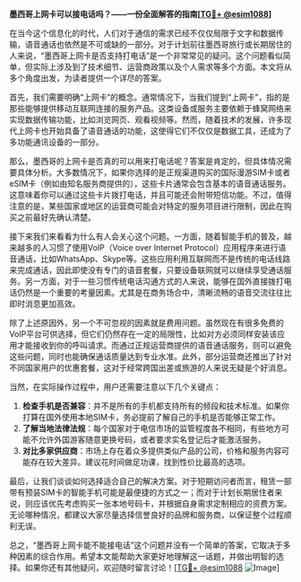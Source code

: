 **墨西哥上网卡可以接电话吗？——一份全面解答的指南[[TG💪+ @esim1088](https://t.me/s/esim1088)]**

在当今这个信息化的时代，人们对于通信的需求已经不仅仅局限于文字和数据传输，语音通话也依然是不可或缺的一部分。对于计划前往墨西哥旅行或长期居住的人来说，“墨西哥上网卡是否支持打电话”是一个非常常见的疑问。这个问题看似简单，但实际上涉及到了技术细节、运营商政策以及个人需求等多个方面。本文将从多个角度出发，为读者提供一个详尽的答案。

首先，我们需要明确“上网卡”的概念。通常情况下，当我们提到“上网卡”，指的是那些能够提供移动互联网连接的服务产品。这类设备或服务主要依赖于蜂窝网络来实现数据传输功能，比如浏览网页、观看视频等。然而，随着技术的发展，许多现代上网卡也开始具备了语音通话的功能，这使得它们不仅仅是数据工具，还成为了多功能通讯设备的一部分。

那么，墨西哥的上网卡是否真的可以用来打电话呢？答案是肯定的，但具体情况需要具体分析。大多数情况下，如果你选择的是正规渠道购买的国际漫游SIM卡或者eSIM卡（例如由知名服务商提供的），这些卡片通常会包含基本的语音通话服务。这意味着你可以通过这些卡片拨打电话，并且可能还会附带短信功能。不过，值得注意的是，某些国家或地区的运营商可能会对特定的服务项目进行限制，因此在购买之前最好先确认清楚。

接下来我们来看看为什么有人会关心这个问题。一方面，随着智能手机的普及，越来越多的人习惯了使用VoIP（Voice over Internet Protocol）应用程序来进行语音通话，比如WhatsApp、Skype等。这些应用利用互联网而不是传统的电话线路来完成通话，因此即使没有专门的语音套餐，只要设备联网就可以继续享受通话服务。另一方面，对于一些习惯传统电话沟通方式的人来说，能够在国外直接拨打电话仍然是一个重要的考量因素。尤其是在商务场合中，清晰流畅的语音交流往往比即时消息更加高效。

除了上述原因外，另一个不可忽视的因素就是费用问题。虽然现在有很多免费的VoIP平台可供选择，但它们仍然存在一定的局限性，比如对方必须同样安装该应用才能接收到你的呼叫请求。而通过正规运营商提供的语音通话服务，则可以避免这些问题，同时也能确保通话质量达到专业水准。此外，部分运营商还推出了针对不同国家用户的优惠套餐，这对于经常跨国出差或旅游的人来说无疑是个好消息。

当然，在实际操作过程中，用户还需要注意以下几个关键点：

1. **检查手机是否兼容**：并不是所有的手机都支持所有的频段和技术标准。如果你打算在国外使用本地SIM卡，务必提前了解自己的手机是否能够正常工作。
2. **了解当地法律法规**：每个国家对于电信市场的监管程度各不相同，有些地方可能不允许外国游客随意更换号码，或者要求实名登记后才能激活服务。
3. **对比多家供应商**：市场上存在着众多提供类似产品的公司，价格和服务内容可能存在较大差异。建议花时间做足功课，找到性价比最高的选项。

最后，让我们谈谈如何选择适合自己的解决方案。对于短期访问者而言，租赁一部带有预装SIM卡的智能手机可能是最便捷的方式之一；而对于计划长期居住者来说，则应该优先考虑购买一张本地号码卡，并根据自身需求定制相应的资费方案。无论哪种情况，都建议大家尽量选择信誉良好的品牌和服务商，以保证整个过程顺利无误。

总之，“墨西哥上网卡能不能接电话”这个问题并没有一个简单的答案，它取决于多种因素的综合作用。希望本文能帮助大家更好地理解这一话题，并做出明智的选择。如果你还有其他疑问，欢迎随时留言讨论！[[TG💪+ @esim1088](https://t.me/s/esim1088) ![Image](https://i.postimg.cc/4NQfJmqS/Snipaste-2025-05-13-00-14-12.png)]